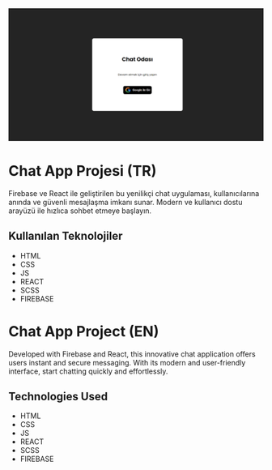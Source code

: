 <img src="./src/assets/img/animation.gif" alt="Chat App">

# Chat App Projesi (TR)

Firebase ve React ile geliştirilen bu yenilikçi chat uygulaması, kullanıcılarına anında ve güvenli mesajlaşma imkanı sunar. Modern ve kullanıcı dostu arayüzü ile hızlıca sohbet etmeye başlayın.

## Kullanılan Teknolojiler

- HTML
- CSS
- JS
- REACT
- SCSS
- FIREBASE

# Chat App Project (EN)

Developed with Firebase and React, this innovative chat application offers users instant and secure messaging. With its modern and user-friendly interface, start chatting quickly and effortlessly.

## Technologies Used

- HTML
- CSS
- JS
- REACT
- SCSS
- FIREBASE
